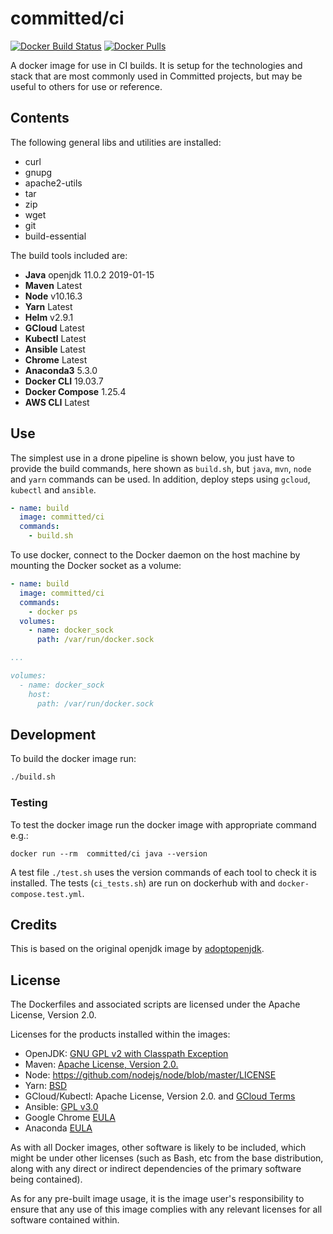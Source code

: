 # committed/ci

[![Docker Build Status](https://img.shields.io/docker/cloud/build/committed/ci?style=flat-square)](https://hub.docker.com/r/committed/ci)
[![Docker Pulls](https://img.shields.io/docker/pulls/committed/ci?style=flat-square)](https://hub.docker.com/r/committed/ci)

A docker image for use in CI builds. It is setup for the technologies and stack that are most commonly used in Committed projects, but may be useful to others for use or reference.

## Contents

The following general libs and utilities are installed:

- curl
- gnupg
- apache2-utils
- tar
- zip
- wget
- git
- build-essential

The build tools included are:

- **Java** openjdk 11.0.2 2019-01-15
- **Maven** Latest
- **Node** v10.16.3
- **Yarn** Latest
- **Helm** v2.9.1
- **GCloud** Latest
- **Kubectl** Latest
- **Ansible** Latest
- **Chrome** Latest
- **Anaconda3** 5.3.0
- **Docker CLI** 19.03.7
- **Docker Compose** 1.25.4
- **AWS CLI** Latest

## Use

The simplest use in a drone pipeline is shown below, you just have to provide the build commands, here shown as `build.sh`, but `java`, `mvn`, `node` and `yarn` commands can be used. In addition, deploy steps using `gcloud`, `kubectl` and `ansible`.

```yaml
- name: build
  image: committed/ci
  commands:
    - build.sh
```

To use docker, connect to the Docker daemon on the host machine by mounting the Docker socket as a volume:

```yaml
- name: build
  image: committed/ci
  commands:
    - docker ps
  volumes:
    - name: docker_sock
      path: /var/run/docker.sock

...

volumes:
  - name: docker_sock
    host:
      path: /var/run/docker.sock
```

## Development

To build the docker image run:

```bash
./build.sh
```

### Testing

To test the docker image run the docker image with appropriate command e.g.:

```docker
docker run --rm  committed/ci java --version
```

A test file `./test.sh` uses the version commands of each tool to check it is installed. The tests (`ci_tests.sh`) are run on dockerhub with and `docker-compose.test.yml`.

## Credits

This is based on the original openjdk image by [adoptopenjdk](https://hub.docker.com/r/adoptopenjdk/openjdk11).

## License

The Dockerfiles and associated scripts are licensed under the Apache License, Version 2.0.

Licenses for the products installed within the images:

- OpenJDK: [GNU GPL v2 with Classpath Exception](https://openjdk.java.net/legal/gplv2+ce.html)
- Maven: [Apache License, Version 2.0.](https://maven.apache.org/ref/3.0/license.html)
- Node: https://github.com/nodejs/node/blob/master/LICENSE
- Yarn: [BSD](https://github.com/yarnpkg/yarn/blob/master/LICENSE)
- GCloud/Kubectl: Apache License, Version 2.0. and [GCloud Terms](https://cloud.google.com/terms/)
- Ansible: [GPL v3.0](https://github.com/ansible/ansible/blob/devel/COPYING)
- Google Chrome [EULA](https://www.google.com/intl/en_sg/chrome/privacy/eula_text.html)
- Anaconda [EULA](https://docs.anaconda.com/anaconda/eula/)

As with all Docker images, other software is likely to be included, which might be under other licenses (such as Bash, etc from the base distribution, along with any direct or indirect dependencies of the primary software being contained).

As for any pre-built image usage, it is the image user's responsibility to ensure that any use of this image complies with any relevant licenses for all software contained within.
